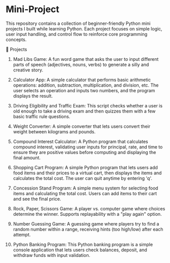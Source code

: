 # Mini-Project
This repository contains a collection of beginner-friendly Python mini projects I built while learning Python. Each project focuses on simple logic, user input handling, and control flow to reinforce core programming concepts.

📁 Projects
1. Mad Libs Game:
A fun word game that asks the user to input different parts of speech (adjectives, nouns, verbs) to generate a silly and creative story.

2. Calculator App:
A simple calculator that performs basic arithmetic operations: addition, subtraction, multiplication, and division, etc. The user selects an operation and inputs two numbers, and the program displays the result.

3. Driving Eligibility and Traffic Exam:
This script checks whether a user is old enough to take a driving exam and then quizzes them with a few basic traffic rule questions.

4. Weight Converter:
A simple converter that lets users convert their weight between kilograms and pounds.

5. Compound Interest Calculator:
A Python program that calculates compound interest, validating user inputs for principal, rate, and time to ensure they are positive values before computing and displaying the final amount.

6. Shopping Cart Program:
A simple Python program that lets users add food items and their prices to a virtual cart, then displays the items and calculates the total cost. The user can quit anytime by entering 'q'.

7. Concession Stand Program:
A simple menu system for selecting food items and calculating the total cost. Users can add items to their cart and see the final price.

8. Rock, Paper, Scissors Game:
A player vs. computer game where choices determine the winner. Supports replayability with a "play again" option.

9. Number Guessing Game:
A guessing game where players try to find a random number within a range, receiving hints (too high/low) after each attempt.

10. Python Banking Program:
This Python banking program is a simple console application that lets users check balances, deposit, and withdraw funds with input validation.
